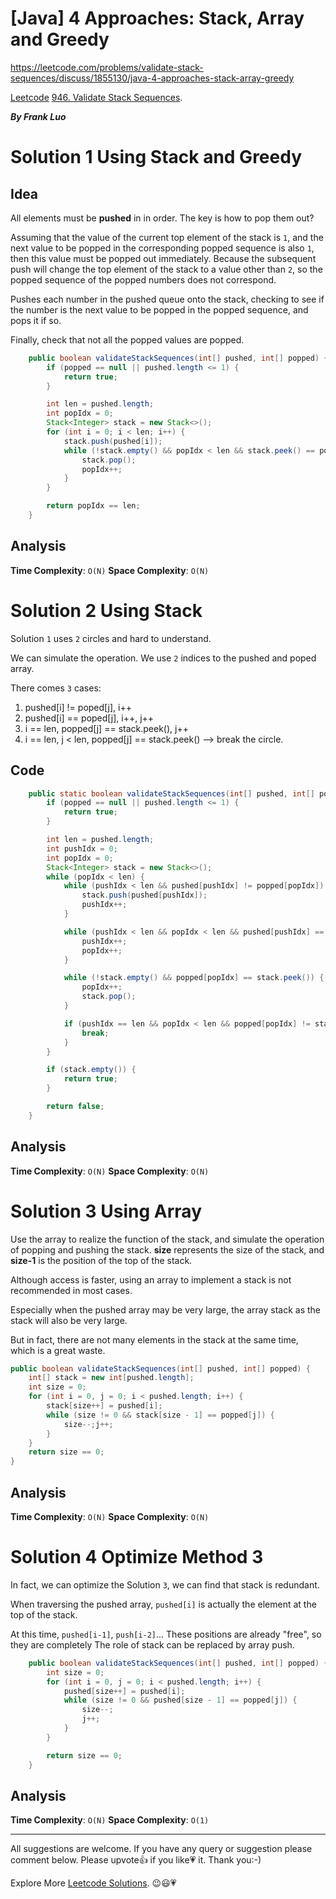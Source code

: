 # [Java] 4 Approaches: Stack, Array and Greedy

https://leetcode.com/problems/validate-stack-sequences/discuss/1855130/java-4-approaches-stack-array-greedy

[Leetcode](https://leetcode.com/) [946. Validate Stack Sequences](https://leetcode.com/problems/validate-stack-sequences).

***By Frank Luo***

# Solution 1 Using Stack and Greedy

## Idea

All elements must be **pushed** in in order. The key is how to pop them out?

Assuming that the value of the current top element of the stack is `1`, and the next value to be popped in the corresponding popped sequence is also `1`, then this value must be popped out immediately. Because the subsequent push will change the top element of the stack to a value other than `2`, so the popped sequence of the popped numbers does not correspond.

Pushes each number in the pushed queue onto the stack, checking to see if the number is the next value to be popped in the popped sequence, and pops it if so.

Finally, check that not all the popped values are popped.

```java
    public boolean validateStackSequences(int[] pushed, int[] popped) {
        if (popped == null || pushed.length <= 1) {
            return true;
        }

        int len = pushed.length;
        int popIdx = 0;
        Stack<Integer> stack = new Stack<>();
        for (int i = 0; i < len; i++) {
            stack.push(pushed[i]);
            while (!stack.empty() && popIdx < len && stack.peek() == popped[popIdx]) {
                stack.pop();
                popIdx++;
            }
        }

        return popIdx == len;
    }
```

## Analysis

**Time Complexity**: `O(N)`
**Space Complexity**: `O(N)`

# Solution 2 Using Stack

Solution `1` uses `2` circles and hard to understand.

We can simulate the operation. We use `2` indices to the pushed and poped array.

There comes `3` cases:

1. pushed[i] != poped[j], i++
2. pushed[i] == poped[j], i++, j++
3. i == len, popped[j] == stack.peek(), j++
4. i == len, j < len, popped[j] == stack.peek() --> break the circle.

## Code

```java
    public static boolean validateStackSequences(int[] pushed, int[] popped) {
        if (popped == null || pushed.length <= 1) {
            return true;
        }

        int len = pushed.length;
        int pushIdx = 0;
        int popIdx = 0;
        Stack<Integer> stack = new Stack<>();
        while (popIdx < len) {
            while (pushIdx < len && pushed[pushIdx] != popped[popIdx]) {
                stack.push(pushed[pushIdx]);
                pushIdx++;
            }

            while (pushIdx < len && popIdx < len && pushed[pushIdx] == popped[popIdx]) {
                pushIdx++;
                popIdx++;
            }

            while (!stack.empty() && popped[popIdx] == stack.peek()) {
                popIdx++;
                stack.pop();
            }

            if (pushIdx == len && popIdx < len && popped[popIdx] != stack.peek()) {
                break;
            }
        }

        if (stack.empty()) {
            return true;
        }

        return false;
    }
```

## Analysis

**Time Complexity**: `O(N)`
**Space Complexity**: `O(N)`

# Solution 3 Using Array

Use the array to realize the function of the stack, and simulate the operation of popping and pushing the stack. **size** represents the size of the stack, and **size-1** is the position of the top of the stack.

Although access is faster, using an array to implement a stack is not recommended in most cases. 

Especially when the pushed array may be very large, the array stack as the stack will also be very large. 

But in fact, there are not many elements in the stack at the same time, which is a great waste.

```java
public boolean validateStackSequences(int[] pushed, int[] popped) {
    int[] stack = new int[pushed.length];
    int size = 0;
    for (int i = 0, j = 0; i < pushed.length; i++) {
        stack[size++] = pushed[i];
        while (size != 0 && stack[size - 1] == popped[j]) {
            size--;j++;
        }
    }
    return size == 0;
}
```

## Analysis

**Time Complexity**: `O(N)`
**Space Complexity**: `O(N)`

# Solution 4 Optimize Method 3

In fact, we can optimize the Solution `3`, we can find that stack is redundant. 

When traversing the pushed array, `pushed[i]` is actually the element at the top of the stack. 

At this time, `pushed[i-1]`, `push[i-2]`... These positions are already "free", so they are completely The role of stack can be replaced by array push.

```java
    public boolean validateStackSequences(int[] pushed, int[] popped) {
        int size = 0;
        for (int i = 0, j = 0; i < pushed.length; i++) {
            pushed[size++] = pushed[i];
            while (size != 0 && pushed[size - 1] == popped[j]) {
                size--;
                j++;
            }
        }

        return size == 0;
    }
```

## Analysis

**Time Complexity**: `O(N)`
**Space Complexity**: `O(1)`

------------

All suggestions are welcome. 
If you have any query or suggestion please comment below.
Please upvote👍 if you like💗 it. Thank you:-)

Explore More [Leetcode Solutions](https://leetcode.com/discuss/general-discussion/1868912/My-Leetcode-Solutions-All-In-One). 😉😃💗

